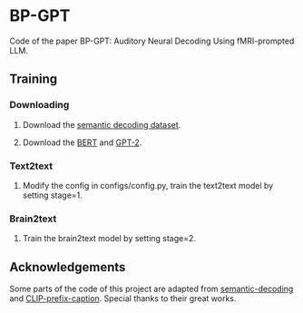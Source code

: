 # BP-GPT
Code of the paper BP-GPT: Auditory Neural Decoding Using fMRI-prompted LLM.

## Training

### Downloading

1. Download the [semantic decoding dataset](https://github.com/HuthLab/semantic-decoding).

2. Download the [BERT](https://huggingface.co/google-bert/bert-base-uncased) and [GPT-2](https://huggingface.co/openai-community/gpt2).


### Text2text

1. Modify the config in configs/config.py, train the text2text model by setting stage=1.

### Brain2text

1. Train the brain2text model by setting stage=2.


## Acknowledgements

Some parts of the code of this project are adapted from [semantic-decoding](https://github.com/HuthLab/semantic-decoding) and [CLIP-prefix-caption](https://github.com/rmokady/CLIP_prefix_caption). Special thanks to their great works.